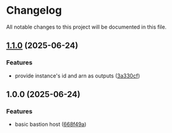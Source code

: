 # Changelog

All notable changes to this project will be documented in this file.

## [1.1.0](https://github.com/cytario/terraform-aws-bastion-host-ssm/compare/v1.0.0...v1.1.0) (2025-06-24)


### Features

* provide instance's id and arn as outputs ([3a330cf](https://github.com/cytario/terraform-aws-bastion-host-ssm/commit/3a330cfcaf65c8cc3ac075f012a9a515c22891a2))

## 1.0.0 (2025-06-24)


### Features

* basic bastion host ([668f49a](https://github.com/cytario/terraform-aws-bastion-host-ssm/commit/668f49a862f78c39d82a89d214c8bb2033b8c515))

